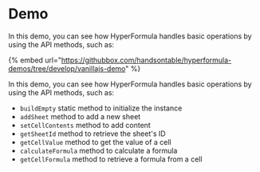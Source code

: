# Demo

In this demo, you can see how HyperFormula handles basic operations by using the API methods, such as:

{% embed url="https://githubbox.com/handsontable/hyperformula-demos/tree/develop/vanillajs-demo" %}



In this demo, you can see how HyperFormula handles basic operations by using the API methods, such as:

* `buildEmpty` static method to initialize the instance
* `addSheet` method to add a new sheet
* `setCellContents` method to add content
* `getSheetId` method to retrieve the sheet's ID
* `getCellValue` method to get the value of a cell
* `calculateFormula` method to calculate a formula
* `getCellFormula` method to retrieve a formula from a cell

